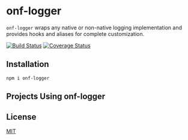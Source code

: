# onf-logger

`onf-logger` wraps any native or non-native logging implementation and provides hooks and aliases for complete customization.

[![Build Status](https://travis-ci.org/btoll/logger.svg?branch=master)](https://travis-ci.org/btoll/logger)
[![Coverage Status](https://coveralls.io/repos/github/btoll/logger/badge.svg?branch=master)](https://coveralls.io/github/btoll/logger?branch=master)

## Installation

`npm i onf-logger`

## Projects Using onf-logger

## License

[MIT](LICENSE)

